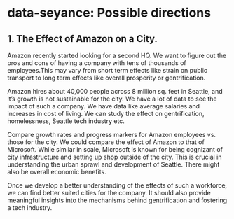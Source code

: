 # data-seyance: Possible directions

## 1.  The Effect of Amazon on a City.  
Amazon recently started looking for a second HQ. We want to figure out the pros and cons of having a company with tens of thousands of employees.This may vary from short term effects like strain on public transport to long term effects like overall prosperity or gentrification.

Amazon hires about 40,000 people across 8 million sq. feet in Seattle, and it’s growth is not sustainable for the city. We have a lot of data to see the impact of such a company. We have data like average salaries and increases in cost of living. We can study the effect on gentrification, homelessness, Seattle tech industry etc. 
 
Compare growth rates and progress markers for Amazon employees vs. those for the city. We could compare the effect of Amazon to that of Microsoft. While similar in scale, Microsoft is known for being cognizant of city infrastructure and setting up shop outside of the city. This is crucial in understanding the urban sprawl and development of Seattle. There might also be overall economic benefits. 

Once we develop a better understanding of the effects of such a workforce, we can find better suited cities for the company. It should also provide meaningful insights into the mechanisms behind gentrification and fostering a tech industry.
